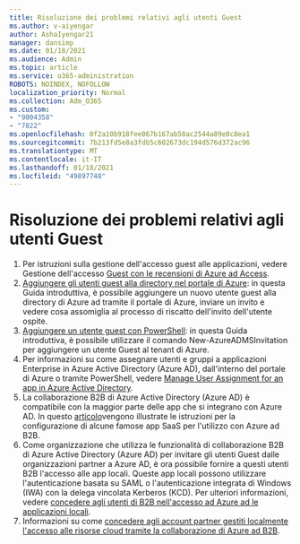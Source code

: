 ```yaml
---
title: Risoluzione dei problemi relativi agli utenti Guest
ms.author: v-aiyengar
author: AshaIyengar21
manager: dansimp
ms.date: 01/18/2021
ms.audience: Admin
ms.topic: article
ms.service: o365-administration
ROBOTS: NOINDEX, NOFOLLOW
localization_priority: Normal
ms.collection: Adm_O365
ms.custom:
- "9004358"
- "7822"
ms.openlocfilehash: 0f2a10b918fee067b167ab58ac2544a89e0c8ea1
ms.sourcegitcommit: 7b213fd5e8a3fdb5c602673dc194d576d372ac96
ms.translationtype: MT
ms.contentlocale: it-IT
ms.lasthandoff: 01/18/2021
ms.locfileid: "49897748"
---
```

# <a name="troubleshoot-guest-user-issues"></a>Risoluzione dei problemi relativi agli utenti Guest

1. Per istruzioni sulla gestione dell'accesso guest alle applicazioni, vedere Gestione dell'accesso [Guest con le recensioni di Azure ad Access](https://docs.microsoft.com/azure/active-directory/governance/manage-guest-access-with-access-reviews).
1. [Aggiungere gli utenti guest alla directory nel portale di Azure](https://docs.microsoft.com/azure/active-directory/external-identities/b2b-quickstart-add-guest-users-portal): in questa Guida introduttiva, è possibile aggiungere un nuovo utente guest alla directory di Azure ad tramite il portale di Azure, inviare un invito e vedere cosa assomiglia al processo di riscatto dell'invito dell'utente ospite.
1. [Aggiungere un utente guest con PowerShell](https://docs.microsoft.com/azure/active-directory/external-identities/b2b-quickstart-invite-powershell): in questa Guida introduttiva, è possibile utilizzare il comando New-AzureADMSInvitation per aggiungere un utente Guest al tenant di Azure.
1. Per informazioni su come assegnare utenti e gruppi a applicazioni Enterprise in Azure Active Directory (Azure AD), dall'interno del portale di Azure o tramite PowerShell, vedere [Manage User Assignment for an app in Azure Active Directory](https://docs.microsoft.com/azure/active-directory/manage-apps/assign-user-or-group-access-portal). 
1. La collaborazione B2B di Azure Active Directory (Azure AD) è compatibile con la maggior parte delle app che si integrano con Azure AD. In questo [articolo](https://docs.microsoft.com/azure/active-directory/external-identities/configure-saas-apps)vengono illustrate le istruzioni per la configurazione di alcune famose app SaaS per l'utilizzo con Azure ad B2B.
1. Come organizzazione che utilizza le funzionalità di collaborazione B2B di Azure Active Directory (Azure AD) per invitare gli utenti Guest dalle organizzazioni partner a Azure AD, è ora possibile fornire a questi utenti B2B l'accesso alle app locali. Queste app locali possono utilizzare l'autenticazione basata su SAML o l'autenticazione integrata di Windows (IWA) con la delega vincolata Kerberos (KCD). Per ulteriori informazioni, vedere [concedere agli utenti di B2B nell'accesso ad Azure ad le applicazioni locali](https://docs.microsoft.com/azure/active-directory/external-identities/hybrid-cloud-to-on-premises).
1. Informazioni su come [concedere agli account partner gestiti localmente l'accesso alle risorse cloud tramite la collaborazione di Azure ad B2B](https://docs.microsoft.com/azure/active-directory/external-identities/hybrid-on-premises-to-cloud).